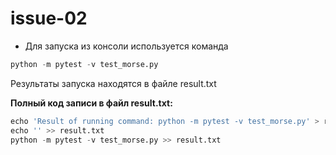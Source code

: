 ﻿# issue-02

* Для запуска из консоли используется команда

```python
python -m pytest -v test_morse.py
```

Результаты запуска находятся в файле result.txt

**Полный код записи в файл result.txt:**
```python
echo 'Result of running command: python -m pytest -v test_morse.py' > result.txt
echo '' >> result.txt
python -m pytest -v test_morse.py >> result.txt
```